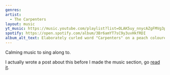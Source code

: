 ```yaml
---
genres: 
artist:
  - The Carpenters
layout: music
yt_music: https://music.youtube.com/playlist?list=OLAK5uy_nnycAZgFMVg3poFWG8Oi8ozP8mn4xwdME
spotify: https://open.spotify.com/album/3Br6amYT7sC9y3uvHkfRDI
album_alt_text: Elaborately curled word "Carpenters" on a peach coloured background which has a ridge like an upside-down envelope.
---
```

Calming music to sing along to.

I actually wrote a post about this before I made the music section, go [read it](https://tombrandis.uk/posts/The-Carpenters-are-underrated-by-me.html).

